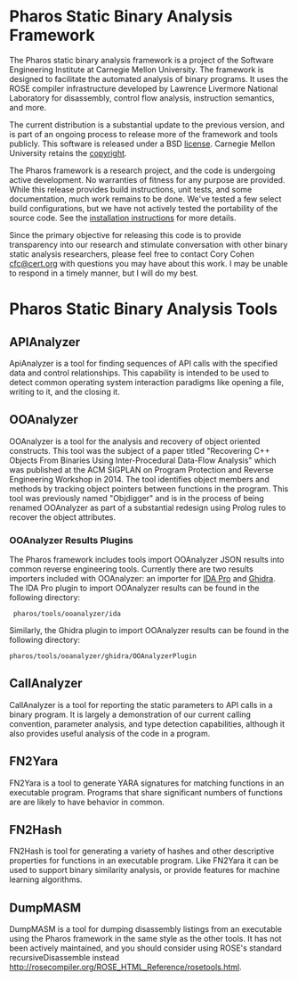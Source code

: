 # Pharos Static Binary Analysis Framework

The Pharos static binary analysis framework is a project of the
Software Engineering Institute at Carnegie Mellon University.  The
framework is designed to facilitate the automated analysis of binary
programs.  It uses the ROSE compiler infrastructure developed by
Lawrence Livermore National Laboratory for disassembly, control flow
analysis, instruction semantics, and more.

The current distribution is a substantial update to the previous
version, and is part of an ongoing process to release more of the
framework and tools publicly.  This software is released under a BSD
[license](LICENSE.md).  Carnegie Mellon University retains the
[copyright](COPYRIGHT.md).

The Pharos framework is a research project, and the code is undergoing
active development.  No warranties of fitness for any purpose are
provided. While this release provides build instructions, unit tests,
and some documentation, much work remains to be done.  We've tested a
few select build configurations, but we have not actively tested the
portability of the source code. See the [installation
instructions](INSTALL.md) for more details.

Since the primary objective for releasing this code is to provide
transparency into our research and stimulate conversation with other
binary static analysis researchers, please feel free to contact Cory
Cohen <cfc@cert.org> with questions you may have about this work.  I
may be unable to respond in a timely manner, but I will do my best.

# Pharos Static Binary Analysis Tools

## APIAnalyzer

ApiAnalyzer is a tool for finding sequences of API calls with the
specified data and control relationships.  This capability is intended
to be used to detect common operating system interaction paradigms
like opening a file, writing to it, and the closing it.

## OOAnalyzer

OOAnalyzer is a tool for the analysis and recovery of object oriented
constructs.  This tool was the subject of a paper titled "Recovering
C++ Objects From Binaries Using Inter-Procedural Data-Flow Analysis"
which was published at the ACM SIGPLAN on Program Protection and
Reverse Engineering Workshop in 2014.  The tool identifies object
members and methods by tracking object pointers between functions in
the program.  This tool was previously named "Objdigger" and is in the
process of being renamed OOAnalyzer as part of a substantial redesign
using Prolog rules to recover the object attributes.

### OOAnalyzer Results Plugins

The Pharos framework includes tools import OOAnalyzer JSON results into
common reverse engineering tools. Currently there are two results
importers included with OOAnalyzer: an importer for [IDA
Pro](https://www.hex-rays.com/products/ida) and
[Ghidra](https://ghidra-sre.org). The IDA Pro plugin to import
OOAnalyzer results can be found in the following directory:

```
 pharos/tools/ooanalyzer/ida
 ```
 Similarly, the Ghidra plugin to import OOAnalyzer results can be found in the following directory:
 ```
 pharos/tools/ooanalyzer/ghidra/OOAnalyzerPlugin
```

## CallAnalyzer

CallAnalyzer is a tool for reporting the static parameters to API
calls in a binary program.  It is largely a demonstration of our
current calling convention, parameter analysis, and type detection
capabilities, although it also provides useful analysis of the code in
a program.

## FN2Yara

FN2Yara is a tool to generate YARA signatures for matching functions
in an executable program.  Programs that share significant numbers of
functions are are likely to have behavior in common.

## FN2Hash

FN2Hash is tool for generating a variety of hashes and other
descriptive properties for functions in an executable program.  Like
FN2Yara it can be used to support binary similarity analysis, or
provide features for machine learning algorithms.

## DumpMASM

DumpMASM is a tool for dumping disassembly listings from an executable
using the Pharos framework in the same style as the other tools.  It
has not been actively maintained, and you should consider using ROSE's
standard recursiveDisassemble instead
<http://rosecompiler.org/ROSE_HTML_Reference/rosetools.html>.



